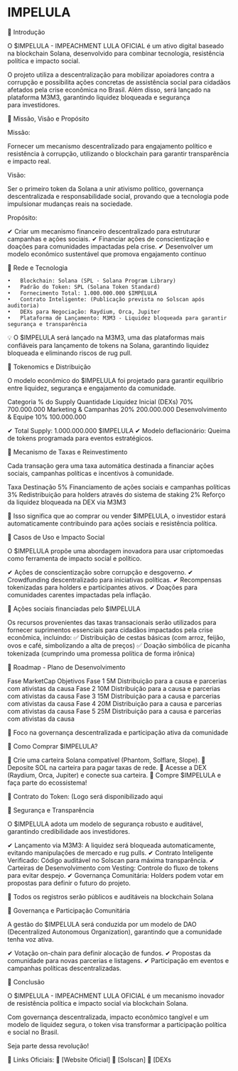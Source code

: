 # IMPELULA

📌 Introdução

O $IMPELULA  - IMPEACHMENT LULA OFICIAL é um ativo digital baseado na blockchain Solana, desenvolvido para combinar tecnologia, resistência política e impacto social.

O projeto utiliza a descentralização para mobilizar apoiadores contra a corrupção e possibilita ações concretas de assistência social para cidadãos afetados pela crise econômica no Brasil. Além disso, será lançado na plataforma M3M3, garantindo liquidez bloqueada e segurança para investidores.

📌 Missão, Visão e Propósito

Missão:

Fornecer um mecanismo descentralizado para engajamento político e resistência à corrupção, utilizando o blockchain para garantir transparência e impacto real.

Visão:

Ser o primeiro token da Solana a unir ativismo político, governança descentralizada e responsabilidade social, provando que a tecnologia pode impulsionar mudanças reais na sociedade.

Propósito:

✔ Criar um mecanismo financeiro descentralizado para estruturar campanhas e ações sociais.
✔ Financiar ações de conscientização e doações para comunidades impactadas pela crise.
✔ Desenvolver um modelo econômico sustentável que promova engajamento contínuo

📌 Rede e Tecnologia

	•	Blockchain: Solana (SPL - Solana Program Library)
	•	Padrão do Token: SPL (Solana Token Standard)
	•	Fornecimento Total: 1.000.000.000 $IMPELULA
	•	Contrato Inteligente: (Publicação prevista no Solscan após auditoria)
	•	DEXs para Negociação: Raydium, Orca, Jupiter
	•	Plataforma de Lançamento: M3M3 - Liquidez bloqueada para garantir segurança e transparência

💡 O $IMPELULA será lançado na M3M3, uma das plataformas mais confiáveis para lançamento de tokens na Solana, garantindo liquidez bloqueada e eliminando riscos de rug pull.

📌 Tokenomics e Distribuição

O modelo econômico do $IMPELULA foi projetado para garantir equilíbrio entre liquidez, segurança e engajamento da comunidade.

Categoria	                      % do Supply	       Quantidade
Liquidez Inicial (DEXs)	         70%	          700.000.000
Marketing & Campanhas	     20%	          200.000.000
Desenvolvimento & Equipe	 10%	          100.000.000

✔ Total Supply: 1.000.000.000 $IMPELULA
✔ Modelo deflacionário: Queima de tokens programada para eventos estratégicos.

📌 Mecanismo de Taxas e Reinvestimento

Cada transação gera uma taxa automática destinada a financiar ações sociais, campanhas políticas e incentivos à comunidade.

Taxa	Destinação
5%	Financiamento de ações sociais e campanhas políticas
3%	Redistribuição para holders através do sistema de staking
2%	Reforço da liquidez bloqueada na DEX via M3M3

📌 Isso significa que ao comprar ou vender $IMPELULA, o investidor estará automaticamente contribuindo para ações sociais e resistência política.

📌 Casos de Uso e Impacto Social

O $IMPELULA propõe uma abordagem inovadora para usar criptomoedas como ferramenta de impacto social e político.

✔ Ações de conscientização sobre corrupção e desgoverno.
✔ Crowdfunding descentralizado para iniciativas políticas.
✔ Recompensas tokenizadas para holders e participantes ativos.
✔ Doações para comunidades carentes impactadas pela inflação.

🔹 Ações sociais financiadas pelo $IMPELULA

Os recursos provenientes das taxas transacionais serão utilizados para fornecer suprimentos essenciais para cidadãos impactados pela crise econômica, incluindo:
✅ Distribuição de cestas básicas (com arroz, feijão, ovos e café, simbolizando a alta de preços)
✅ Doação simbólica de picanha tokenizada (cumprindo uma promessa política de forma irônica)

📌 Roadmap - Plano de Desenvolvimento

Fase		MarketCap												Objetivos
Fase 1			  5M				 	Distribuição para a causa e parcerias com ativistas da causa
Fase 2			  10M				Distribuição para a causa e parcerias com ativistas da causa
Fase 3		      15M				Distribuição para a causa e parcerias com ativistas da causa
Fase 4			  20M				Distribuição para a causa e parcerias com ativistas da causa
Fase 5			  25M				Distribuição para a causa e parcerias com ativistas da causa

🚀 Foco na governança descentralizada e participação ativa da comunidade

📌 Como Comprar $IMPELULA?

⿡ Crie uma carteira Solana compatível (Phantom, Solflare, Slope).
⿢ Deposite SOL na carteira para pagar taxas de rede.
⿣ Acesse a DEX (Raydium, Orca, Jupiter) e conecte sua carteira.
⿤ Compre $IMPELULA e faça parte do ecossistema!

📌 Contrato do Token: (Logo será disponibilizado aqui

📌 Segurança e Transparência

O $IMPELULA adota um modelo de segurança robusto e auditável, garantindo credibilidade aos investidores.

✔ Lançamento via M3M3: A liquidez será bloqueada automaticamente, evitando manipulações de mercado e rug pulls.
✔ Contrato Inteligente Verificado: Código auditável no Solscan para máxima transparência.
✔ Carteiras de Desenvolvimento com Vesting: Controle do fluxo de tokens para evitar despejo.
✔ Governança Comunitária: Holders podem votar em propostas para definir o futuro do projeto.

📌 Todos os registros serão públicos e auditáveis na blockchain Solana

📌 Governança e Participação Comunitária

A gestão do $IMPELULA será conduzida por um modelo de DAO (Decentralized Autonomous Organization), garantindo que a comunidade tenha voz ativa.

✔ Votação on-chain para definir alocação de fundos.
✔ Propostas da comunidade para novas parcerias e listagens.
✔ Participação em eventos e campanhas políticas descentralizadas.

📌 Conclusão

O $IMPELULA - IMPEACHMENT LULA OFICIAL é um mecanismo inovador de resistência política e impacto social via blockchain Solana.

Com governança descentralizada, impacto econômico tangível e um modelo de liquidez segura, o token visa transformar a participação política e social no Brasil.

Seja parte dessa revolução!

📌 Links Oficiais:
🔗 [Website Oficial]
🔗 [Solscan]
🔗 [DEXs
